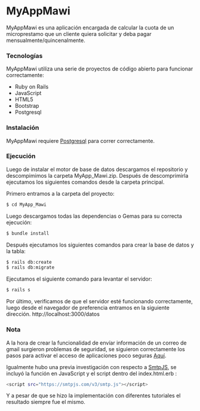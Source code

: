 # MyAppMawi

MyAppMawi es una aplicación encargada de calcular la cuota de un microprestamo que un cliente quiera solicitar y deba pagar mensualmente/quincenalmente.


### Tecnologías

MyAppMawi utiliza una serie de proyectos de código abierto para funcionar correctamente:

* Ruby on Rails
* JavaScript
* HTML5
* Bootstrap
* Postgresql

### Instalación

MyAppMawi requiere [Postgresql](https://www.postgresql.org/download/linux/ubuntu/) para correr correctamente.

### Ejecución

Luego de instalar el motor de base de datos descargamos el repositorio y descompimimos la carpeta MyApp_Mawi.zip. Después de descomprimirla ejecutamos los siguientes comandos desde la carpeta principal.

Primero entramos a la carpeta del proyecto:
```sh
$ cd MyApp_Mawi
```

Luego descargamos todas las dependencias o Gemas para su correcta ejecución:
```sh
$ bundle install
```

Después ejecutamos los siguientes comandos para crear la base de datos y la tabla:
```sh
$ rails db:create
$ rails db:migrate
```
Ejecutamos el siguiente comando para levantar el servidor:
```sh
$ rails s
```
Por último, verificamos de que el servidor esté funcionando correctamente, luego desde el navegador de preferencia entramos en la siguiente dirección. http://localhost:3000/datos

### Nota

A la hora de crear la funcionalidad de envíar información de un correo de gmail surgieron problemas de seguridad, se siguieron correctamente los pasos para activar el acceso de aplicaciones poco seguras [Aquí](https://myaccount.google.com/lesssecureapps?pli=1&rapt=AEjHL4OZ83XQ3L_aRU4bH9ur-UJ9-BVEUycM2V6pQBLjxxpSW0xhhav0WusrojrwAgThjNK4a_8o4TvJYoNhJEw7a4fsC9U4lw).

Igualmente hubo una previa investigación con respecto a [SmtpJS](https://smtpjs.com/), se incluyó la función en JavaScript y el script dentro del index.html.erb :
```sh
<script src="https://smtpjs.com/v3/smtp.js"></script>
```
Y a pesar de que se hizo la implementación con diferentes tutoriales el resultado siempre fue el mismo.






